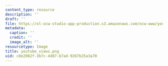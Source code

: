```yaml
---
content_type: resource
description: ''
draft: ''
file: https://ol-ocw-studio-app-production.s3.amazonaws.com/ocw-www/youtube_views.png
metadata:
  caption: ''
  credit: ''
  image_alt: ''
resourcetype: Image
title: youtube_views.png
uid: c8e2082f-3b7c-4d87-b7ad-9267b25a3a70
---
```

